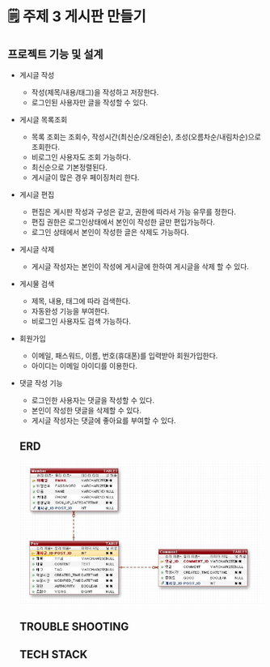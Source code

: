 # 🗒 주제 3 게시판 만들기

## 프로젝트 기능 및 설계
- 게시글 작성
  - 작성(제목/내용/태그)을 작성하고 저장한다.
  - 로그인된 사용자만 글을 작성할 수 있다.
 
- 게시글 목록조회 
  - 목록 조회는 조회수, 작성시간(최신순/오래된순), 초성(오름차순/내림차순)으로 조회한다.
  - 비로그인 사용자도 조회 가능하다.
  - 최신순으로 기본정렬된다.
  - 게시글이 많은 경우 페이징처리 한다.

- 게시글 편집
  - 편집은 게시판 작성과 구성은 같고, 권한에 따라서 가능 유무를 정한다.
  - 편집 권한은 로그인상태에서 본인이 작성한 글만 편입가능하다.
  - 로그인 상태에서 본인이 작성한 글은 삭제도 가능하다.

- 게시글 삭제
  - 게시글 작성자는 본인이 작성에 게시글에 한하여 게시글을 삭제 할 수 있다.
    
- 게시물 검색
  - 제목, 내용, 태그에 따라 검색한다.
  - 자동완성 기능을 부여한다.
  - 비로그인 사용자도 검색 가능하다.

- 회원가입
  - 이메일, 패스워드, 이름, 번호(휴대폰)를 입력받아 회원가입한다.
  - 아이디는 이메일 아이디를 이용한다.

- 댓글 작성 기능
  - 로그인한 사용자는 댓글을 작성할 수 있다. 
  - 본인이 작성한 댓글을 삭제할 수 있다.
  - 게시글 작성자는 댓글에 좋아요를 부여할 수 있다.
 
  ## ERD
  ![ERD](doc/img/Board-ERD.jpg)

  ## TROUBLE SHOOTING

  ## TECH STACK
